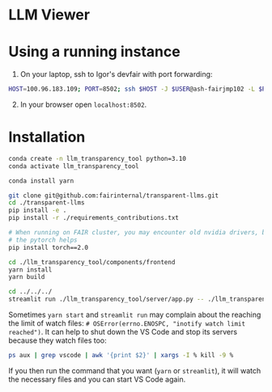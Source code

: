 # LLM Viewer

# Using a running instance

1. On your laptop, ssh to Igor's devfair with port forwarding:

```bash
HOST=100.96.183.109; PORT=8502; ssh $HOST -J $USER@ash-fairjmp102 -L $PORT:$HOST:$PORT
```

2. In your browser open `localhost:8502`.

# Installation

```bash
conda create -n llm_transparency_tool python=3.10
conda activate llm_transparency_tool

conda install yarn

git clone git@github.com:fairinternal/transparent-llms.git
cd ./transparent-llms
pip install -e .
pip install -r ./requirements_contributions.txt

# When running on FAIR cluster, you may encounter old nvidia drivers, but downgrading
# the pytorch helps
pip install torch==2.0

cd ./llm_transparency_tool/components/frontend
yarn install
yarn build

cd ../../../
streamlit run ./llm_transparency_tool/server/app.py -- ./llm_transparency_tool/config/local.json
```

Sometimes `yarn start` and `streamlit run` may complain about the reaching the limit
of watch files: `# OSError(errno.ENOSPC, "inotify watch limit reached")`.
It can help to shut down the VS Code and stop its servers because they watch files too:

```bash
ps aux | grep vscode | awk '{print $2}' | xargs -I % kill -9 %
```

If you then run the command that you want (`yarn` or `streamlit`), it will watch the
necessary files and you can start VS Code again.
